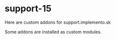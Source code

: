 # support-15
Here are custom addons for support.implemento.sk

Some addons are installed as custom modules.

